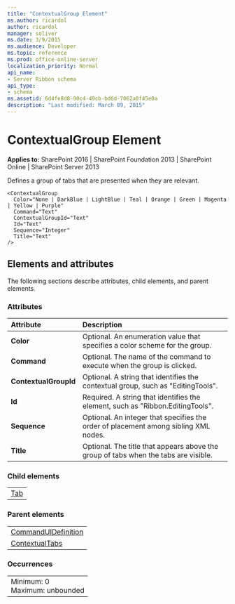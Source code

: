 ```yaml
---
title: "ContextualGroup Element"
ms.author: ricardol
author: ricardol
manager: soliver
ms.date: 3/9/2015
ms.audience: Developer
ms.topic: reference
ms.prod: office-online-server
localization_priority: Normal
api_name:
- Server Ribbon schema
api_type:
- schema
ms.assetid: 6d4fe8d8-90c4-49cb-bd6d-7062a0f45e0a
description: "Last modified: March 09, 2015"
---
```


# ContextualGroup Element

 
  
 **Applies to:** SharePoint 2016 | SharePoint Foundation 2013 | SharePoint Online | SharePoint Server 2013
  
Defines a group of tabs that are presented when they are relevant. 
  
```
<ContextualGroup
  Color="None | DarkBlue | LightBlue | Teal | Orange | Green | Magenta | Yellow | Purple"
  Command="Text"
  ContextualGroupId="Text"
  Id="Text"
  Sequence="Integer"
  Title="Text"
/>
```

## Elements and attributes

The following sections describe attributes, child elements, and parent elements.

### Attributes

|**Attribute**|**Description**|
|:-----|:-----|
|**Color** <br/> |Optional. An enumeration value that specifies a color scheme for the group.  <br/> |
|**Command** <br/> |Optional. The name of the command to execute when the group is clicked.  <br/> |
|**ContextualGroupId** <br/> |Optional. A string that identifies the contextual group, such as "EditingTools".  <br/> |
|**Id** <br/> |Required. A string that identifies the element, such as "Ribbon.EditingTools".  <br/> |
|**Sequence** <br/> |Optional. An integer that specifies the order of placement among sibling XML nodes.  <br/> |
|**Title** <br/> |Optional. The title that appears above the group of tabs when the tabs are visible.  <br/> |
   
### Child elements

||
|:-----|
|[Tab](tab-element.md)|
   
### Parent elements

||
|:-----|
|[CommandUIDefinition](commanduidefinition-element.md) <br/> |
|[ContextualTabs](contextualtabs-element.md) <br/> |
   
### Occurrences

||
|:-----|
|Minimum: 0  <br/> Maximum: unbounded  <br/> |
   

